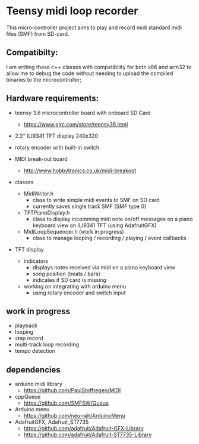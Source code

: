 # Teensy midi loop recorder
This micro-controller project aims to play and record midi standard midi files (SMF) from SD-card.   

## Compatibilty:
I am writing these c++ classes with compatibility for both x86 and arm32 to allow me to debug the code without needing to upload the compiled binaries to the microcontroller; 

## Hardware requirements:
  * teensy 3.6 microcontroller board with onboard SD Card
    * https://www.pjrc.com/store/teensy36.html
  * 2.2" ILI9341 TFT display 240x320
  * rotary encoder with built-in switch
  * MIDI break-out board 
    * http://www.hobbytronics.co.uk/midi-breakout

* classes
  * MidiWriter.h
    * class to write simple midi events to SMF on SD card 
    * currently saves single track SMF (SMF type 0)
  * TFTPianoDisplay.h
    * class to display incomming midi note on/off messages on a piano keyboard view on ILI9341 TFT (using AdafruitGFX)
  * MidiLoopSequencer.h (work in progress)
    * class to manage looping / recording / playing / event callbacks
  
* TFT display
  * indicators
    * displays notes received via midi on a piano keyboard view
    * song position (beats / bars)
    * indicates if SD card is missing
  * working on integrating with arduino menu
    * using rotary encoder and switch input

## work in progress
  * playback
  * looping
  * step record
  * multi-track loop recording
  * tempo detection

## dependencies
* arduino midi library 
  * https://github.com/PaulStoffregen/MIDI
* cppQueue 
  * https://github.com/SMFSW/Queue
* Arduino menu 
  * https://github.com/neu-rah/ArduinoMenu
* AdafruitGFX, Adafruit_ST7735
  * https://github.com/adafruit/Adafruit-GFX-Library 
  * https://github.com/adafruit/Adafruit-ST7735-Library
